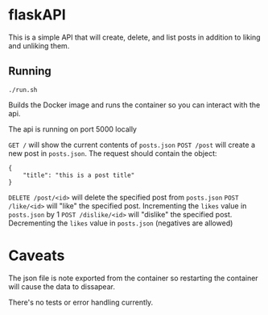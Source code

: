 # flaskAPI

This is a simple API that will create, delete, and list posts in addition to
liking and unliking them.

## Running

`./run.sh`

Builds the Docker image and runs the container so you can interact with the api.

The api is running on port 5000 locally

`GET /` will show the current contents of `posts.json`
`POST /post` will create a new post in `posts.json`. The request should contain the object:
```
{
    "title": "this is a post title"
}
```
`DELETE /post/<id>` will delete the specified post from `posts.json`
`POST /like/<id>` will "like" the specified post. Incrementing the `likes` value in `posts.json` by 1
`POST /dislike/<id>` will "dislike" the specified post. Decrementing the `likes` value in `posts.json` (negatives are allowed)

# Caveats

The json file is note exported from the container so restarting the container
will cause the data to dissapear.

There's no tests or error handling currently.
